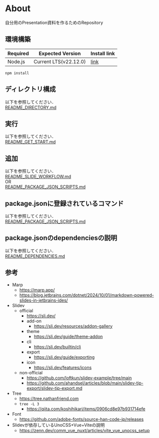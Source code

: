 # About

自分用のPresentation資料を作るためのRepository

## 環境構築

| Required | Expected Version      | Install link                           |
|----------|-----------------------|----------------------------------------|
| Node.js  | Current LTS(v22.12.0) | [link](https://nodejs.org/en/download) |

```
npm install
```

## ディレクトリ構成

以下を参照してください．  
[README_DIRECTORY.md](README_DIRECTORY.md)

## 実行

以下を参照してください．  
[README_GET_START.md](README_GET_START.md)

## 追加

以下を参照してください．  
[README_SLIDE_WORKFLOW.md](./scripts/workflow_for_slides/README_SLIDE_WORKFLOW.md)  
OR  
[README_PACKAGE_JSON_SCRIPTS.md](README_PACKAGE_JSON_SCRIPTS)

## package.jsonに登録されているコマンド

以下を参照してください．  
[README_PACKAGE_JSON_SCRIPTS.md](README_PACKAGE_JSON_SCRIPTS)

## package.jsonのdependenciesの説明

以下を参照してください．  
[README_DEPENDENCIES.md](README_DEPENDENCIES.md)

## 参考

- Marp
    - https://marp.app/
    - https://blog.jetbrains.com/dotnet/2024/10/01/markdown-powered-slides-in-jetbrains-ides/
- Slidev
    - official
        - https://sli.dev/
        - add-on
            - https://sli.dev/resources/addon-gallery
        - theme
            - https://sli.dev/guide/theme-addon
        - cli
            - https://sli.dev/builtin/cli
        - export
            - https://sli.dev/guide/exporting
        - icon
            - https://sli.dev/features/icons
    - non-official
        - https://github.com/loftkun/slidev-example/tree/main
        - https://github.com/ahandsel/articles/blob/main/slidev-tip-export/slidev-tip-export.md
- Tree
    - https://tree.nathanfriend.com
    - `tree -L 3`
        - https://qiita.com/koshihikari/items/0906cd8e97b931714efe
- Font
    - https://github.com/adobe-fonts/source-han-code-jp/releases
- Slidevが依存しているUnoCSS+Vue+Viteの説明
    - https://zenn.dev/comm_vue_nuxt/articles/vite_vue_unocss_setup
